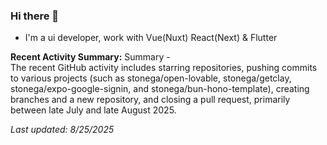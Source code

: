 ### Hi there 👋

- I'm a ui developer, work with Vue(Nuxt) React(Next) & Flutter

<!-- GITHUB_ACTIVITY_START -->

**Recent Activity Summary:**
Summary -  
The recent GitHub activity includes starring repositories, pushing commits to various projects (such as stonega/open-lovable, stonega/getclay, stonega/expo-google-signin, and stonega/bun-hono-template), creating branches and a new repository, and closing a pull request, primarily between late July and late August 2025.

*Last updated: 8/25/2025*

<!-- GITHUB_ACTIVITY_END -->

